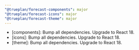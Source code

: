 ```yaml
---
"@trueplan/forecast-components": major
"@trueplan/forecast-icons": major
"@trueplan/forecast-theme": major
---
```


- [components]: Bump all dependencies. Upgrade to React 18.
- [icons]: Bump all dependencies. Upgrade to React 18.
- [theme]: Bump all dependencies. Upgrade to React 18.
